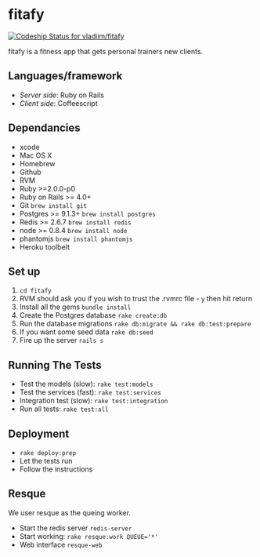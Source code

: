# fitafy

[ ![Codeship Status for vladiim/fitafy](https://www.codeship.io/projects/5fb28c70-58aa-0130-9807-123138152df8/status?branch=master)](https://www.codeship.io/projects/1511)

fitafy is a fitness app that gets personal trainers new clients.

## Languages/framework

* _Server side_: Ruby on Rails
* _Client side_: Coffeescript

## Dependancies

* xcode
* Mac OS X
* Homebrew
* Github
* RVM
* Ruby            >=2.0.0-p0
* Ruby on Rails   >= 4.0+
* Git                       `brew install git`
* Postgres        >= 9.1.3+ `brew install postgres`
* Redis           >= 2.6.7  `brew install redis`
* node            >= 0.8.4  `brew install node`
* phantomjs                 `brew install phantomjs`
* Heroku toolbelt

## Set up

1. `cd fitafy`
2. RVM should ask you if you wish to trust the .rvmrc file - `y` then hit return
3. Install all the gems `bundle install`
4. Create the Postgres database `rake create:db`
5. Run the database migrations `rake db:migrate && rake db:test:prepare`
6. If you want some seed data `rake db:seed`
7. Fire up the server `rails s`

## Running The Tests

* Test the models (slow): `rake test:models`
* Test the services (fast): `rake test:services`
* Integration test (slow): `rake test:integration`
* Run all tests: `rake test:all`

## Deployment

* `rake deploy:prep`
* Let the tests run
* Follow the instructions

## Resque

We user resque as the queing worker.

* Start the redis server `redis-server`
* Start working: `rake resque:work QUEUE='*'`
* Web interface `resque-web`